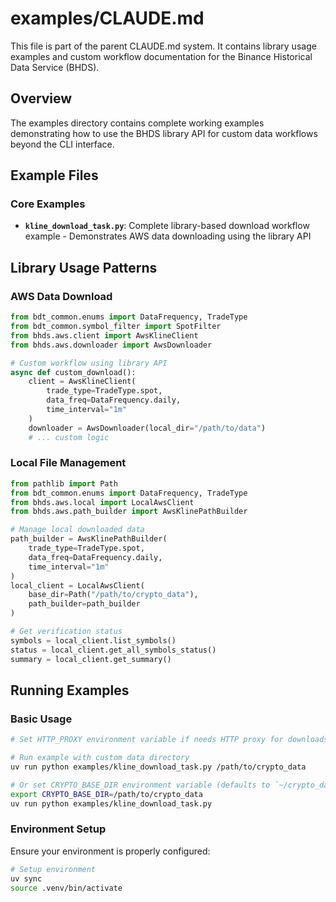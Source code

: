 # examples/CLAUDE.md

This file is part of the parent CLAUDE.md system. It contains library usage examples and custom workflow documentation for the Binance Historical Data Service (BHDS).

## Overview

The examples directory contains complete working examples demonstrating how to use the BHDS library API for custom data workflows beyond the CLI interface.

## Example Files

### Core Examples
- **`kline_download_task.py`**: Complete library-based download workflow example - Demonstrates AWS data downloading using the library API

## Library Usage Patterns

### AWS Data Download
```python
from bdt_common.enums import DataFrequency, TradeType
from bdt_common.symbol_filter import SpotFilter
from bhds.aws.client import AwsKlineClient
from bhds.aws.downloader import AwsDownloader

# Custom workflow using library API
async def custom_download():
    client = AwsKlineClient(
        trade_type=TradeType.spot,
        data_freq=DataFrequency.daily,
        time_interval="1m"
    )
    downloader = AwsDownloader(local_dir="/path/to/data")
    # ... custom logic
```

### Local File Management
```python
from pathlib import Path
from bdt_common.enums import DataFrequency, TradeType
from bhds.aws.local import LocalAwsClient
from bhds.aws.path_builder import AwsKlinePathBuilder

# Manage local downloaded data
path_builder = AwsKlinePathBuilder(
    trade_type=TradeType.spot,
    data_freq=DataFrequency.daily,
    time_interval="1m"
)
local_client = LocalAwsClient(
    base_dir=Path("/path/to/crypto_data"),
    path_builder=path_builder
)

# Get verification status
symbols = local_client.list_symbols()
status = local_client.get_all_symbols_status()
summary = local_client.get_summary()
```

## Running Examples

### Basic Usage
```bash
# Set HTTP_PROXY environment variable if needs HTTP proxy for downloads

# Run example with custom data directory
uv run python examples/kline_download_task.py /path/to/crypto_data

# Or set CRYPTO_BASE_DIR environment variable (defaults to `~/crypto_data`)
export CRYPTO_BASE_DIR=/path/to/crypto_data
uv run python examples/kline_download_task.py
```

### Environment Setup
Ensure your environment is properly configured:
```bash
# Setup environment
uv sync
source .venv/bin/activate
